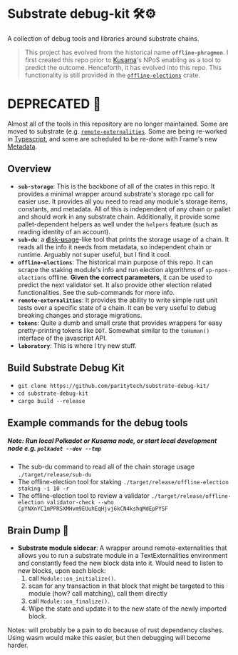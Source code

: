 # Substrate debug-kit 🛠⚙️

A collection of debug tools and libraries around substrate chains.

> This project has evolved from the historical name **`offline-phragmen`**. I first created this repo
> prior to [Kusama](https://kusama.network/)'s NPoS enabling as a tool to predict the outcome. Henceforth, it has evolved
> into this repo. This functionality is still provided in the [`offline-elections`](https://github.com/paritytech/offline-phragmen/tree/master/offline-election) crate.


# DEPRECATED 🚨 

Almost all of the tools in this repository are no longer maintained. Some are moved to substrate (e.g. [`remote-externalities`](https://github.com/paritytech/substrate/tree/master/utils/frame/remote-externalities). Some are being re-worked in [Typescript](https://github.com/kianenigma/polkadot-scripts/), and some are scheduled to be re-done with Frame's new [Metadata](https://github.com/paritytech/substrate/pull/8615).

## Overview

- **`sub-storage`**: This is the backbone of all of the crates in this repo. It provides a minimal
  wrapper around substrate's storage rpc call for easier use. It provides all you need to read any
  module's storage items, constants, and metadata. All of this is independent of any chain or pallet
  and should work in any substrate chain. Additionally, it provide some pallet-dependent helpers as
  well under the `helpers` feature (such as reading identity of an account).
- **`sub-du`**: a [**d**isk-**u**sage](https://en.wikipedia.org/wiki/Du_(Unix))-like tool that prints the storage usage of a chain. It reads all the info
  it needs from metadata, so independent chain or runtime. Arguably not super useful, but I find it
  cool.
- **`offline-elections`**: The historical main purpose of this repo. It can scrape the staking
  module's info and run election algorithms of `sp-npos-elections` offline. **Given the correct
  parameters**, it can be used to predict the next validator set. It also provide other election
  related functionalities. See the sub-commands for more info.
- **`remote-externalities`**: It provides the ability to write simple rust unit tests over a
  specific state of a chain. It can be very useful to debug breaking changes and storage migrations.
- **`tokens`**: Quite a dumb and small crate that provides wrappers for easy pretty-printing tokens
  like `DOT`. Somewhat similar to the `toHuman()` interface of the javascript API.
- **`laboratory`**: This is where I try new stuff.

## Build Substrate Debug Kit
- `git clone https://github.com/paritytech/substrate-debug-kit/`
- `cd substrate-debug-kit`
- `cargo build --release`

## Example commands for the debug tools
##### Note: Run local Polkadot or Kusama node, or start local development node e.g. `polkadot --dev --tmp`
- The sub-du command to read all of the chain storage usage `./target/release/sub-du`
- The offline-election tool for staking `./target/release/offline-election staking -i 10 -r`
- The offline-election tool to review a validator `./target/release/offline-election validator-check --who CpYNXnYC1mPPRSXMHvm9EUuhEqHjvj6kCN4kshqMdEpPYSF`

## Brain Dump 🧠

- **Substrate module sidecar**: A wrapper around remote-externalities that allows you to run a
  substrate module in a TextExternalities environment and constantly feed the new block data into
  it. Would need to listen to new blocks, upon each block:
  1. call `Module::on_initialize()`.
  2. scan for any transaction in that block that might be targeted to this module (how? call
     matching), call them directly
  3. call `Module::on_finalize()`.
  4. Wipe the state and update it to the new state of the newly imported block.

Notes: will probably be a pain to do because of rust dependency clashes. Using wasm would make this easier, but then debugging will become harder. 
